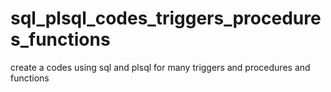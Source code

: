 # sql_plsql_codes_triggers_procedures_functions
create a codes using sql and plsql for many triggers and procedures and functions
